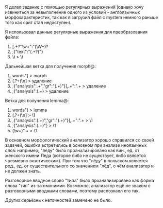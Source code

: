 Я делал задание с помощью регулярных выражений (однако хочу извиниться за невыполнение одного из условий - англоязычных морфохарактеристик, так как я загрузил файл с mystem немного раньше того как сайт стал недоступен).

Я использовал данные регулярные выражения для преобразования файла:
1. \[.+?"\w+":"(\W+)?
2. ,{"text":"(.+?)"}
3. \\t > \t

Дальнейшая ветка для получения morph@:
1. words"} > morph
2. (.?+)\\n] > удаление
3. ,{"analysis":.+","gr":"(.+)"}],.+":".+ > удаление
4. ,{"analysis":(.+) > удаление

Ветка для получения lemma@:
1. words"} > lemma
2. (.?+)\\n] > \1
3. ,{"analysis":(.+)","gr":"(.+)"}],.+":".+ > \1
4. ,{"analysis":(.+)"} > \1
5. (\w+)".+ > \1

В основном морфологический анализатор хорошо справился со своей задачей, ошибки встретились в основном при анализе иноязычных слов: например, "лёду" было проанализировано как вин., ед. от женского имени Леда (которое либо не существует, либо является чрезмерно экзотическим). При том что "лёду" в польском является род., ед. от существительного со значением "лёд", о чём анализатор и не должен знать.

Разговорное вводное слово "типа" было проанализировано как форма слова "тип" из-за омонимии. Возможно, анализатор ещё не знаком с разговорными вводными словами, поэтому распознаел его так.

Других серьёзных неточностей замечено не было.
